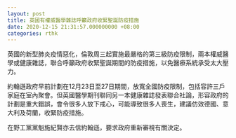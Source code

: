 ```yaml
---
layout: post
title: 英國有權威醫學雜誌呼籲政府收緊聖誕防疫措施
date: 2020-12-15 21:31:57.000000000 +08:00
categories: rthk
---
```


英國的新型肺炎疫情惡化，倫敦周三起實施最嚴格的第三級防疫限制，兩本權威醫學或健康雜誌，聯合呼籲政府收緊聖誕期間的防疫措施，以免醫療系統承受太大壓力。

約翰遜政府早前計劃在12月23日至27日期間，放寬全國防疫限制，包括容許三戶家庭在室內聚會。但英國醫學期刊聯同另一本健康雜誌發表聯合社論，形容政府的計劃是重大錯誤，會令很多人放下戒心，可能導致很多人喪生，建議仿效德國、意大利及荷蘭，收緊防疫措施。

在野工黨黨魁施紀賢亦去信約翰遜，要求政府重新審視有關決定。

